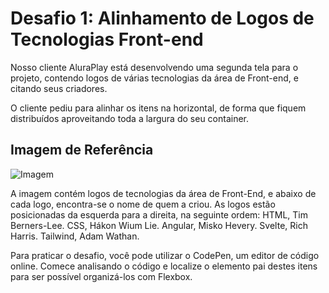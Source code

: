 # Desafio 1: Alinhamento de Logos de Tecnologias Front-end

Nosso cliente AluraPlay está desenvolvendo uma segunda tela para o projeto, contendo logos de várias tecnologias da área de Front-end, e citando seus criadores.

O cliente pediu para alinhar os itens na horizontal, de forma que fiquem distribuídos aproveitando toda a largura do seu container.

## Imagem de Referência

![Imagem](https://caelum-online-public.s3.amazonaws.com/2577-flexbox/imagens/img.png)

A imagem contém logos de tecnologias da área de Front-End, e abaixo de cada logo, encontra-se o nome de quem a criou. As logos estão posicionadas da esquerda para a direita, na seguinte ordem: HTML, Tim Berners-Lee. CSS, Hákon Wium Lie. Angular, Misko Hevery. Svelte, Rich Harris. Tailwind, Adam Wathan.

Para praticar o desafio, você pode utilizar o CodePen, um editor de código online. Comece analisando o código e localize o elemento pai destes itens para ser possível organizá-los com Flexbox.

